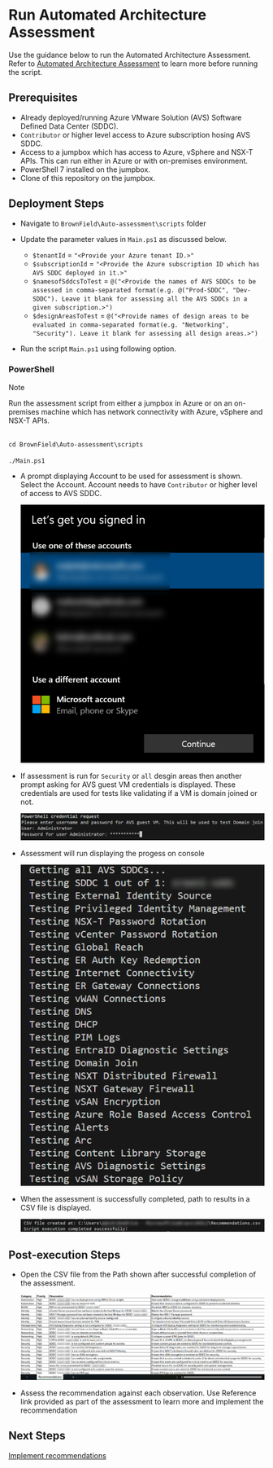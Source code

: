 # Run Automated Architecture Assessment

Use the guidance below to run the Automated Architecture Assessment. Refer to [Automated Architecture Assessment](readme.md) to learn more before running the script. 

## Prerequisites

* Already deployed/running Azure VMware Solution (AVS) Software Defined Data Center (SDDC).
* `Contributor` or higher level access to Azure subscription hosing AVS SDDC.
* Access to a jumpbox which has access to Azure, vSphere and NSX-T APIs. This can run either in Azure or with on-premises environment.
* PowerShell 7 installed on the jumpbox.
* Clone of this repository on the jumpbox.

## Deployment Steps

* Navigate to `BrownField\Auto-assessment\scripts` folder
* Update the parameter values in `Main.ps1` as discussed below.
    * `$tenantId` = `"<Provide your Azure tenant ID.>"`
    * `$subscriptionId` = `"<Provide the Azure subscription ID which has AVS SDDC deployed in it.>"`
    * `$namesofSddcsToTest` = `@("<Provide the names of AVS SDDCs to be assessed in comma-separated format(e.g. @("Prod-SDDC", "Dev-SDDC"). Leave it blank for assessing all the AVS SDDCs in a given subscription.>")`
    * `$designAreasToTest` = `@("<Provide names of design areas to be evaluated in comma-separated format(e.g. "Networking", "Security"). Leave it blank for assessing all design areas.>")`
    
    
* Run the script `Main.ps1` using following option.

### PowerShell

>[!NOTE]
>  Run the assessment script from either a jumpbox in Azure or on an on-premises machine which has network connectivity with Azure, vSphere and NSX-T APIs.
>

```pwsh

cd BrownField\Auto-assessment\scripts

./Main.ps1
```

* A prompt displaying Account to be used for assessment is shown. Select the Account. Account needs to have `Contributor` or higher level of access to AVS SDDC.

    ![Select Account](./media/account.png)

* If assessment is run for `Security` or `all` desgin areas then another prompt asking for AVS guest VM credentials is displayed. These credentials are used for tests like validating if a VM is domain joined or not.

    ![AVS guest VM Credential Prompt](./media/guestVMcreds.png)

* Assessment will run displaying the progess on console

    ![Execution Progress](./media/progress.png)

* When the assessment is successfully completed, path to results in a CSV file is displayed.

    ![CSV File Path](./media/csvpath.png)

## Post-execution Steps

* Open the CSV file from the Path shown after successful completion of the assessment.

    ![Assessment](./media/assessment.png)

* Assess the recommendation against each observation. Use Reference link provided as part of the assessment to learn more and implement the recommendation 

## Next Steps

[Implement recommendations](../../BrownField/readme.md)
